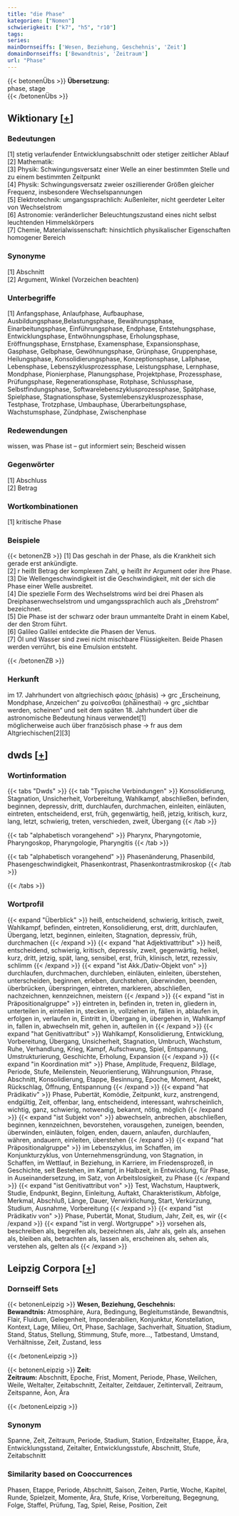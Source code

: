 ```yaml
---
title: "die Phase"
kategorien: ["Nomen"]
schwierigkeit: ["k7", "h5", "r10"]
tags:
series:
mainDornseiffs: ['Wesen, Beziehung, Geschehnis', 'Zeit']
domainDornseiffs: ['Bewandtnis', 'Zeitraum']
url: "Phase"
---
```


{{< betonenÜbs >}}
**Übersetzung:**  
phase, stage  
{{< /betonenÜbs >}}

## Wiktionary [[+](https://de.wiktionary.org/wiki/Phase)]

### Bedeutungen
[1] stetig  verlaufender Entwicklungsabschnitt oder stetiger zeitlicher Ablauf  
[2] Mathematik:   
[3] Physik: Schwingungsversatz einer Welle an einer bestimmten Stelle und zu einem bestimmten Zeitpunkt  
[4] Physik: Schwingungsversatz zweier oszillierender Größen gleicher Frequenz, insbesondere Wechselspannungen  
[5] Elektrotechnik: umgangssprachlich: Außenleiter, nicht geerdeter Leiter von Wechselstrom  
[6] Astronomie: veränderlicher Beleuchtungszustand eines nicht selbst leuchtenden Himmelskörpers  
[7] Chemie, Materialwissenschaft: hinsichtlich physikalischer Eigenschaften homogener Bereich  

### Synonyme
[1] Abschnitt  
[2] Argument, Winkel (Vorzeichen beachten)  

### Unterbegriffe
[1] Anfangsphase, Anlaufphase, Aufbauphase, Ausbildungsphase,Belastungsphase, Bewährungsphase, Einarbeitungsphase, Einführungsphase, Endphase, Entstehungsphase, Entwicklungsphase, Entwöhnungsphase, Erholungsphase, Eröffnungsphase, Ernstphase, Examensphase, Expansionsphase, Gasphase, Gelbphase, Gewöhnungsphase, Grünphase, Gruppenphase, Heilungsphase, Konsolidierungsphase, Konzeptionsphase, Lallphase, Lebensphase, Lebenszyklusprozessphase, Leistungsphase, Lernphase, Mondphase, Pionierphase, Planungsphase, Projektphase, Prozessphase, Prüfungsphase, Regenerationsphase, Rotphase, Schlussphase, Selbstfindungsphase, Softwarelebenszyklusprozessphase, Spätphase, Spielphase, Stagnationsphase, Systemlebenszyklusprozessphase, Testphase, Trotzphase, Umbauphase, Überarbeitungsphase, Wachstumsphase, Zündphase, Zwischenphase  

### Redewendungen
wissen, was Phase ist – gut informiert sein; Bescheid wissen  

### Gegenwörter
[1] Abschluss  
[2] Betrag  

### Wortkombinationen
[1] kritische Phase  

### Beispiele
{{< betonenZB >}}
[1] Das geschah in der Phase, als die Krankheit sich gerade erst ankündigte.  
[2] r heißt Betrag der komplexen Zahl, φ heißt ihr Argument oder ihre Phase.  
[3] Die Wellengeschwindigkeit ist die Geschwindigkeit, mit der sich die Phase einer Welle ausbreitet.  
[4] Die spezielle Form des Wechselstroms wird bei drei Phasen als Dreiphasenwechselstrom und umgangssprachlich auch als „Drehstrom“ bezeichnet.  
[5] Die Phase ist der schwarz oder braun ummantelte Draht in einem Kabel, der den Strom führt.  
[6] Galileo Galilei entdeckte die Phasen der Venus.  
[7] Öl und Wasser sind zwei nicht mischbare Flüssigkeiten. Beide Phasen werden verrührt, bis eine Emulsion entsteht.  

{{< /betonenZB >}}
### Herkunft
im 17. Jahrhundert von altgriechisch φάσις (phásis) → grc „Erscheinung, Mondphase, Anzeichen“ zu φαίνεσθαι (phá͞inesthai) → grc „sichtbar werden, scheinen“ und seit dem späten 18. Jahrhundert über die astronomische Bedeutung hinaus verwendet[1]  
möglicherweise auch über französisch phase → fr aus dem Altgriechischen[2][3]  



## dwds [[+](https://www.dwds.de/wb/Phase)]

### Wortinformation
{{< tabs "Dwds" >}}
{{< tab "Typische Verbindungen" >}}
Konsolidierung, Stagnation, Unsicherheit, Vorbereitung, Wahlkampf, abschließen, befinden, beginnen, depressiv, dritt, durchlaufen, durchmachen, einleiten, einläuten, eintreten, entscheidend, erst, früh, gegenwärtig, heiß, jetzig, kritisch, kurz, lang, letzt, schwierig, treten, verschieden, zweit, Übergang
{{< /tab >}}

{{< tab "alphabetisch vorangehend" >}}
Pharynx, Pharyngotomie, Pharyngoskop, Pharyngologie, Pharyngitis
{{< /tab >}}

{{< tab "alphabetisch vorangehend" >}}
Phasenänderung, Phasenbild, Phasengeschwindigkeit, Phasenkontrast, Phasenkontrastmikroskop
{{< /tab >}}

{{< /tabs >}}

### Wortprofil
{{< expand "Überblick" >}} heiß, entscheidend, schwierig, kritisch, zweit, Wahlkampf, befinden, eintreten, Konsolidierung, erst, dritt, durchlaufen, Übergang, letzt, beginnen, einleiten, Stagnation, depressiv, früh, durchmachen {{< /expand >}}
{{< expand "hat Adjektivattribut" >}} heiß, entscheidend, schwierig, kritisch, depressiv, zweit, gegenwärtig, heikel, kurz, dritt, jetzig, spät, lang, sensibel, erst, früh, klinisch, letzt, rezessiv, schlimm {{< /expand >}}
{{< expand "ist Akk./Dativ-Objekt von" >}} durchlaufen, durchmachen, durchleben, einläuten, einleiten, überstehen, unterscheiden, beginnen, erleben, durchstehen, überwinden, beenden, überbrücken, überspringen, eintreten, markieren, abschließen, nachzeichnen, kennzeichnen, meistern {{< /expand >}}
{{< expand "ist in Präpositionalgruppe" >}} eintreten in, befinden in, treten in, gliedern in, unterteilen in, einteilen in, stecken in, vollziehen in, fällen in, ablaufen in, erfolgen in, verlaufen in, Eintritt in, Übergang in, übergehen in, Wahlkampf in, fallen in, abwechseln mit, gehen in, aufteilen in {{< /expand >}}
{{< expand "hat Genitivattribut" >}} Wahlkampf, Konsolidierung, Entwicklung, Vorbereitung, Übergang, Unsicherheit, Stagnation, Umbruch, Wachstum, Ruhe, Verhandlung, Krieg, Kampf, Aufschwung, Spiel, Entspannung, Umstrukturierung, Geschichte, Erholung, Expansion {{< /expand >}}
{{< expand "in Koordination mit" >}} Phase, Amplitude, Frequenz, Bildlage, Periode, Stufe, Meilenstein, Neuorientierung, Währungsunion, Phrase, Abschnitt, Konsolidierung, Etappe, Besinnung, Epoche, Moment, Aspekt, Rückschlag, Öffnung, Entspannung {{< /expand >}}
{{< expand "hat Prädikativ" >}} Phase, Pubertät, Komödie, Zeitpunkt, kurz, anstrengend, endgültig, Zeit, offenbar, lang, entscheidend, interessant, wahrscheinlich, wichtig, ganz, schwierig, notwendig, bekannt, nötig, möglich {{< /expand >}}
{{< expand "ist Subjekt von" >}} abwechseln, anbrechen, abschließen, beginnen, kennzeichnen, bevorstehen, vorausgehen, zuneigen, beenden, überwinden, einläuten, folgen, enden, dauern, anlaufen, durchlaufen, währen, andauern, einleiten, überstehen {{< /expand >}}
{{< expand "hat Präpositionalgruppe" >}} im Lebenszyklus, im Schaffen, im Konjunkturzyklus, von Unternehmensgründung, von Stagnation, in Schaffen, im Wettlauf, in Beziehung, in Karriere, im Friedensprozeß, in Geschichte, seit Bestehen, im Kampf, in Halbzeit, in Entwicklung, für Phase, in Auseinandersetzung, im Satz, von Arbeitslosigkeit, zu Phase {{< /expand >}}
{{< expand "ist Genitivattribut von" >}} Test, Wachstum, Hauptwerk, Studie, Endpunkt, Beginn, Einleitung, Auftakt, Charakteristikum, Abfolge, Merkmal, Abschluß, Länge, Dauer, Verwirklichung, Start, Verkürzung, Studium, Ausnahme, Vorbereitung {{< /expand >}}
{{< expand "ist Prädikativ von" >}} Phase, Pubertät, Monat, Studium, Jahr, Zeit, es, wir {{< /expand >}}
{{< expand "ist in vergl. Wortgruppe" >}} vorsehen als, beschreiben als, begreifen als, bezeichnen als, Jahr als, geln als, ansehen als, bleiben als, betrachten als, lassen als, erscheinen als, sehen als, verstehen als, gelten als {{< /expand >}}

## Leipzig Corpora [[+](https://corpora.uni-leipzig.de/en/res?word=Phase&corpusId=deu_newscrawl-public_2018)]

### Dornseiff Sets
{{< betonenLeipzig >}}
**Wesen, Beziehung, Geschehnis:**  
**Bewandtnis:** Atmosphäre, Aura, Bedingung, Begleitumstände, Bewandtnis, Flair, Fluidum, Gelegenheit, Imponderabilien, Konjunktur, Konstellation, Kontext, Lage, Milieu, Ort, Phase, Sachlage, Sachverhalt, Situation, Stadium, Stand, Status, Stellung, Stimmung, Stufe, more..., Tatbestand, Umstand, Verhältnisse, Zeit, Zustand, less  

{{< /betonenLeipzig >}}


{{< betonenLeipzig >}}
**Zeit:**  
**Zeitraum:** Abschnitt, Epoche, Frist, Moment, Periode, Phase, Weilchen, Weile, Weltalter, Zeitabschnitt, Zeitalter, Zeitdauer, Zeitintervall, Zeitraum, Zeitspanne, Äon, Ära  

{{< /betonenLeipzig >}}

### Synonym
Spanne, Zeit, Zeitraum, Periode, Stadium, Station, Erdzeitalter, Etappe, Ära, Entwicklungsstand, Zeitalter, Entwicklungsstufe, Abschnitt, Stufe, Zeitabschnitt


### Similarity based on Cooccurrences
Phasen, Etappe, Periode, Abschnitt, Saison, Zeiten, Partie, Woche, Kapitel, Runde, Spielzeit, Momente, Ära, Stufe, Krise, Vorbereitung, Begegnung, Folge, Staffel, Prüfung, Tag, Spiel, Reise, Position, Zeit

